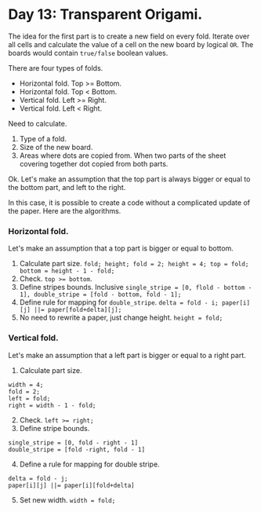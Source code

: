 # Day 13: Transparent Origami.

The idea for the first part is to create a new field on every fold. Iterate over all cells and calculate the value of a cell on the new board by logical `OR`. The boards would contain `true/false` boolean values.

There are four types of folds.

- Horizontal fold. Top >= Bottom.
- Horizontal fold. Top < Bottom.
- Vertical fold. Left >= Right.
- Vertical fold. Left < Right.

Need to calculate.

1. Type of a fold.
2. Size of the new board.
3. Areas where dots are copied from. When two parts of the sheet covering together dot copied from both parts.

Ok. Let's make an assumption that the top part is always bigger or equal to the bottom part, and left to the right.

In this case, it is possible to create a code without a complicated update of the paper. Here are the algorithms.

### Horizontal fold.

Let's make an assumption that a top part is bigger or equal to bottom.

1. Calculate part size. `fold; height; fold = 2; height = 4; top = fold; bottom = height - 1 - fold;`
2. Check. `top >= bottom`.
3. Define stripes bounds. Inclusive `single_stripe = [0, flold - bottom - 1], double_stripe = [fold - bottom, fold - 1];`
4. Define rule for mapping for `double_stripe`. `delta = fold - i; paper[i][j] ||= paper[fold+delta][j];`
5. No need to rewrite a paper, just change height. `height = fold;`

### Vertical fold.

Let's make an assumption that a left part is bigger or equal to a right part.

1. Calculate part size.
```
width = 4;
fold = 2;
left = fold;
right = width - 1 - fold;
```
2. Check. `left >= right;`
3. Define stripe bounds.
```
single_stripe = [0, fold - right - 1]
double_stripe = [fold -right, fold - 1]
```
4. Define a rule for mapping for double stripe.

```
delta = fold - j;
paper[i][j] ||= paper[i][fold+delta]
```
5. Set new width. `width = fold;`
